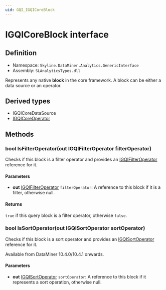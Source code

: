 ```yaml
---
uid: GQI_IGQICoreBlock
---
```


# IGQICoreBlock interface

## Definition

- Namespace: `Skyline.DataMiner.Analytics.GenericInterface`
- Assembly: `SLAnalyticsTypes.dll`

Represents any native **block** in the core framework. A block can be either a data source or an operator.

## Derived types

- IGQICoreDataSource
- [IGQICoreOperator](xref:GQI_IGQICoreOperator)

## Methods

### bool IsFilterOperator(out IGQIFilterOperator filterOperator)

Checks if this block is a filter operator and provides an [IGQIFilterOperator](xref:GQI_IGQIFilterOperator) reference for it.

#### Parameters

- **out** [IGQIFilterOperator](xref:GQI_IGQIFilterOperator) `filterOperator`: A reference to this block if it is a filter, otherwise null.

#### Returns

`true` if this query block is a filter operator, otherwise `false`.

### bool IsSortOperator(out IGQISortOperator sortOperator)

Checks if this block is a sort operator and provides an [IGQISortOperator](xref:GQI_IGQISortOperator) reference for it.

Available from DataMiner 10.4.0/10.4.1 onwards.<!-- RN 37806 -->

#### Parameters

- **out** [IGQISortOperator](xref:GQI_IGQISortOperator) `sortOperator`: A reference to this block if it represents a sort operation, otherwise null.
